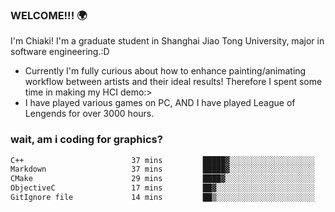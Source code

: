 ### WELCOME!!! 🌍

I'm Chiaki! I'm a graduate student in Shanghai Jiao Tong University, major in software engineering.:D

-  Currently I'm fully curious about how to enhance painting/animating workflow between artists and their ideal results! Therefore I spent some time in making my HCI demo:>
-  I have played various games on PC, AND I have played League of Lengends for over 3000 hours.


### wait, am i coding for graphics?
<!--START_SECTION:waka-->

```txt
C++                        37 mins         █████▓░░░░░░░░░░░░░░░░░░░   23.33 %
Markdown                   37 mins         █████▓░░░░░░░░░░░░░░░░░░░   23.11 %
CMake                      29 mins         ████▓░░░░░░░░░░░░░░░░░░░░   18.39 %
ObjectiveC                 17 mins         ██▓░░░░░░░░░░░░░░░░░░░░░░   10.74 %
GitIgnore file             14 mins         ██▒░░░░░░░░░░░░░░░░░░░░░░   08.78 %
```

<!--END_SECTION:waka-->

<!--
**Chiaki-meow/Chiaki-meow** is a ✨ _special_ ✨ repository because its `README.md` (this file) appears on your GitHub profile.

Here are some ideas to get you started:

- 🔭 I’m currently working on ...
- 🌱 I’m currently learning ...
- 👯 I’m looking to collaborate on ...
- 🤔 I’m looking for help with ...
- 💬 Ask me about ...
- 📫 How to reach me: ...
- 😄 Pronouns: ...
- ⚡ Fun fact: ...
-->
